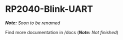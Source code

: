 # RP2040-Blink-UART

***Note:** Soon to be renamed*

Find more documentation in /docs (***Note:** Not finished*)